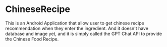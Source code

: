 # ChineseRecipe
This is an Android Application that allow user to get chinese recipe recommendation when they enter the ingredient. And it doesn't have database and image yet, and it is simply called the GPT Chat API to provide the Chinese Food Recipe.

